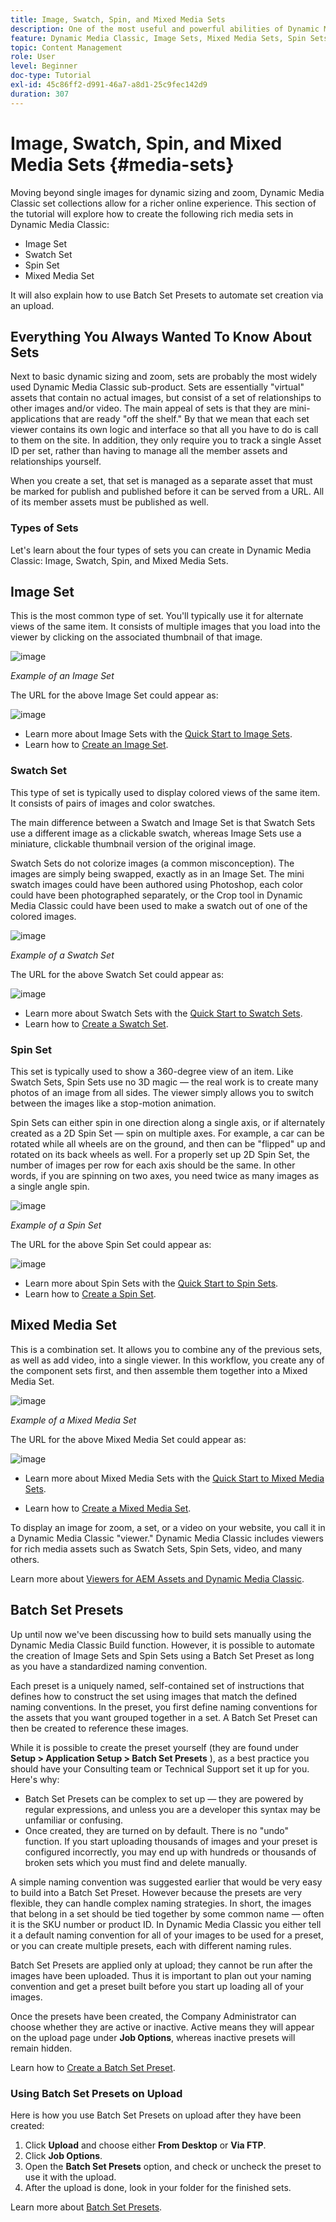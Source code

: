 ```yaml
---
title: Image, Swatch, Spin, and Mixed Media Sets
description: One of the most useful and powerful abilities of Dynamic Media Classic is its support for creating rich media sets like Image, Swatch, Spin, and Mixed Media Sets. Learn what each rich media set is and how to create each type in Dynamic Media Classic. Then learn more about Batch Set Presets, which automate the process of rich media set creation upon upload.
feature: Dynamic Media Classic, Image Sets, Mixed Media Sets, Spin Sets
topic: Content Management
role: User
level: Beginner
doc-type: Tutorial
exl-id: 45c86ff2-d991-46a7-a8d1-25c9fec142d9
duration: 307
---
```

# Image, Swatch, Spin, and Mixed Media Sets {#media-sets}

Moving beyond single images for dynamic sizing and zoom, Dynamic Media Classic set collections allow for a richer online experience. This section of the tutorial will explore how to create the following rich media sets in Dynamic Media Classic:

- Image Set
- Swatch Set
- Spin Set
- Mixed Media Set

It will also explain how to use Batch Set Presets to automate set creation via an upload.

## Everything You Always Wanted To Know About Sets

Next to basic dynamic sizing and zoom, sets are probably the most widely used Dynamic Media Classic sub-product. Sets are essentially "virtual" assets that contain no actual images, but consist of a set of relationships to other images and/or video. The main appeal of sets is that they are mini-applications that are ready "off the shelf." By that we mean that each set viewer contains its own logic and interface so that all you have to do is call to them on the site. In addition, they only require you to track a single Asset ID per set, rather than having to manage all the member assets and relationships yourself.

When you create a set, that set is managed as a separate asset that must be marked for publish and published before it can be served from a URL. All of its member assets must be published as well.

### Types of Sets

Let's learn about the four types of sets you can create in Dynamic Media Classic: Image, Swatch, Spin, and Mixed Media Sets.

## Image Set

This is the most common type of set. You'll typically use it for alternate views of the same item. It consists of multiple images that you load into the viewer by clicking on the associated thumbnail of that image.

![image](assets/media-sets/image-set-1.jpg)

_Example of an Image Set_

The URL for the above Image Set could appear as:

![image](assets/media-sets/image-set-url-1.png)

- Learn more about Image Sets with the [Quick Start to Image Sets](https://experienceleague.adobe.com/docs/dynamic-media-classic/using/image-sets/quick-start-image-sets.html).
- Learn how to [Create an Image Set](https://experienceleague.adobe.com/docs/dynamic-media-classic/using/image-sets/creating-image-set.html#creating-an-image-set).

### Swatch Set

This type of set is typically used to display colored views of the same item. It consists of pairs of images and color swatches.

The main difference between a Swatch and Image Set is that Swatch Sets use a different image as a clickable swatch, whereas Image Sets use a miniature, clickable thumbnail version of the original image.

Swatch Sets do not colorize images (a common misconception). The images are simply being swapped, exactly as in an Image Set. The mini swatch images could have been authored using Photoshop, each color could have been photographed separately, or the Crop tool in Dynamic Media Classic could have been used to make a swatch out of one of the colored images.

![image](assets/media-sets/image-set-2.jpg)

_Example of a Swatch Set_

The URL for the above Swatch Set could appear as:

![image](assets/media-sets/image-set_url.png)

- Learn more about Swatch Sets with the [Quick Start to Swatch Sets](https://experienceleague.adobe.com/docs/dynamic-media-classic/using/swatch-sets/quick-start-swatch-sets.html).
- Learn how to [Create a Swatch Set](https://experienceleague.adobe.com/docs/dynamic-media-classic/using/swatch-sets/creating-swatch-set.html#creating-a-swatch-set).

### Spin Set

This set is typically used to show a 360-degree view of an item. Like Swatch Sets, Spin Sets use no 3D magic — the real work is to create many photos of an image from all sides. The viewer simply allows you to switch between the images like a stop-motion animation.

Spin Sets can either spin in one direction along a single axis, or if alternately created as a 2D Spin Set — spin on multiple axes. For example, a car can be rotated while all wheels are on the ground, and then can be "flipped" up and rotated on its back wheels as well. For a properly set up 2D Spin Set, the number of images per row for each axis should be the same. In other words, if you are spinning on two axes, you need twice as many images as a single angle spin.

![image](assets/media-sets/image-set-3.png)

_Example of a Spin Set_

The URL for the above Spin Set could appear as:

![image](assets/media-sets/spin-set.png)

- Learn more about Spin Sets with the [Quick Start to Spin Sets](https://experienceleague.adobe.com/docs/dynamic-media-classic/using/spin-sets/quick-start-spin-sets.html).
- Learn how to [Create a Spin Set](https://experienceleague.adobe.com/docs/dynamic-media-classic/using/spin-sets/creating-spin-set.html#creating-a-spin-set).

## Mixed Media Set

This is a combination set. It allows you to combine any of the previous sets, as well as add video, into a single viewer. In this workflow, you create any of the component sets first, and then assemble them together into a Mixed Media Set.

![image](assets/media-sets/image-set-4.png)

_Example of a Mixed Media Set_

The URL for the above Mixed Media Set could appear as:

![image](assets/media-sets/image-set-url-1.png)

- Learn more about Mixed Media Sets with the [Quick Start to Mixed Media Sets](https://experienceleague.adobe.com/docs/dynamic-media-classic/using/mixed-media-sets/quick-start-mixed-media-sets.html).

- Learn how to [Create a Mixed Media Set](https://experienceleague.adobe.com/docs/dynamic-media-classic/using/mixed-media-sets/creating-mixed-media-set.html#creating-a-mixed-media-set).

To display an image for zoom, a set, or a video on your website, you call it in a Dynamic Media Classic "viewer." Dynamic Media Classic includes viewers for rich media assets such as Swatch Sets, Spin Sets, video, and many others.

Learn more about [Viewers for AEM Assets and Dynamic Media Classic](https://experienceleague.adobe.com/docs/dynamic-media-developer-resources/library/viewers-aem-assets-dmc/c-html5-s7-aem-asset-viewers.html).

## Batch Set Presets

Up until now we've been discussing how to build sets manually using the Dynamic Media Classic Build function. However, it is possible to automate the creation of Image Sets and Spin Sets using a Batch Set Preset as long as you have a standardized naming convention.

Each preset is a uniquely named, self-contained set of instructions that defines how to construct the set using images that match the defined naming conventions. In the preset, you first define naming conventions for the assets that you want grouped together in a set. A Batch Set Preset can then be created to reference these images.

While it is possible to create the preset yourself (they are found under **Setup > Application Setup > Batch Set Presets** ), as a best practice you should have your Consulting team or Technical Support set it up for you. Here's why:

- Batch Set Presets can be complex to set up — they are powered by regular expressions, and unless you are a developer this syntax may be unfamiliar or confusing.
- Once created, they are turned on by default. There is no "undo" function. If you start uploading thousands of images and your preset is configured incorrectly, you may end up with hundreds or thousands of broken sets which you must find and delete manually.

A simple naming convention was suggested earlier that would be very easy to build into a Batch Set Preset. However because the presets are very flexible, they can handle complex naming strategies. In short, the images that belong in a set should be tied together by some common name — often it is the SKU number or product ID. In Dynamic Media Classic you either tell it a default naming convention for all of your images to be used for a preset, or you can create multiple presets, each with different naming rules.

Batch Set Presets are applied only at upload; they cannot be run after the images have been uploaded. Thus it is important to plan out your naming convention and get a preset built before you start up loading all of your images.

Once the presets have been created, the Company Administrator can choose whether they are active or inactive. Active means they will appear on the upload page under **Job Options**, whereas inactive presets will remain hidden.

Learn how to [Create a Batch Set Preset](https://experienceleague.adobe.com/docs/dynamic-media-classic/using/setup/application-setup.html#creating-a-batch-set-preset).

### Using Batch Set Presets on Upload

Here is how you use Batch Set Presets on upload after they have been created:

1. Click **Upload** and choose either **From Desktop** or **Via FTP**.
2. Click **Job Options**.
3. Open the **Batch Set Presets** option, and check or uncheck the preset to use it with the upload.
4. After the upload is done, look in your folder for the finished sets.

Learn more about [Batch Set Presets](https://experienceleague.adobe.com/docs/dynamic-media-classic/using/setup/application-setup.html#batch-set-presets).

